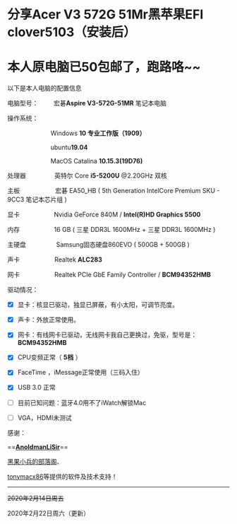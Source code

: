 

# 分享Acer V3 572G 51Mr黑苹果EFI clover5103（安装后）


# 本人原电脑已50包邮了，跑路咯~~

以下是本人电脑的配置信息

电脑型号：&ensp;&ensp;&ensp;&ensp;&ensp;宏碁**Aspire V3-572G-51MR** 笔记本电脑

操作系统：

&ensp;&ensp;&ensp;&ensp;&ensp;&ensp;&ensp;&ensp;&ensp;&ensp;&ensp;&ensp;&ensp;&ensp;Windows **10 专业工作版（1909）**

&ensp;&ensp;&ensp;&ensp;&ensp;&ensp;&ensp;&ensp;&ensp;&ensp;&ensp;&ensp;&ensp;&ensp;ubuntu**19.04**

&ensp;&ensp;&ensp;&ensp;&ensp;&ensp;&ensp;&ensp;&ensp;&ensp;&ensp;&ensp;&ensp;&ensp;MacOS Catalina **10.15.3(19D76)**

处理器&ensp;&ensp;&ensp;&ensp;&ensp;&ensp;&ensp;&nbsp;&nbsp;&nbsp; 英特尔 Core **i5-5200U** @2.20GHz 双核

主板&ensp;&ensp;&ensp;&ensp;&ensp;&ensp;&ensp;&nbsp;&nbsp;&nbsp;&nbsp;&nbsp;&nbsp;&nbsp;&nbsp;宏碁 EA50_HB ( 5th Generation IntelCore Premium SKU - 9CC3 笔记本芯片组 )

显卡&ensp;&ensp;&ensp;&ensp;&ensp;&ensp;&ensp;&ensp;&ensp;&ensp;&nbsp;&nbsp;Nvidia GeForce 840M /    **Intel(R)HD Graphics 5500**

内存&ensp;&ensp;&ensp;&ensp;&ensp;&ensp;&ensp;&ensp;&ensp;&ensp;&nbsp;&nbsp;16 GB ( 三星 DDR3L 1600MHz + 三星 DDR3L 1600MHz )

主硬盘&ensp;&nbsp;&ensp;&ensp;&ensp;&ensp;&ensp;&ensp;&nbsp;&nbsp;&nbsp;&nbsp;Samsung固态硬盘860EVO ( 500GB + 500GB )

声卡&ensp;&ensp;&ensp;&ensp;&ensp;&ensp;&ensp;&ensp;&ensp;&nbsp;&nbsp;&nbsp;&nbsp;Realtek **ALC283**

网卡&ensp;&ensp;&ensp;&ensp;&ensp;&ensp;&ensp;&ensp;&ensp;&nbsp;&nbsp;&nbsp;&nbsp;Realtek PCIe GbE Family Controller /   **BCM94352HMB**


驱动情况：

- [x] 显卡：核显已驱动，独显已屏蔽，有小太阳，可调节亮度。

- [x] 声卡：外放正常使用。

- [x] 网卡：有线网卡已驱动，无线网卡我自己更换过，免驱，型号是：**BCM94352HMB**

- [x] CPU变频正常（ **5档** ）

- [x] FaceTime ，iMessage正常使用（三码入住）

- [x] USB 3.0 正常

- [ ] 目前已知问题：蓝牙4.0用不了iWatch解锁Mac

- [ ] VGA，HDMI未测试

感谢：

==**[AnoldmanLiSir](https://github.com/AnoldmanLiSir/)**==

[黑果小兵的部落阁](https://blog.daliansky.net/)、

[tonymacx86](https://www.tonymacx86.com/)等提供的软件及技术支持！

---

~~2020年2月14日周五~~

2020年2月22日周六（更新）
